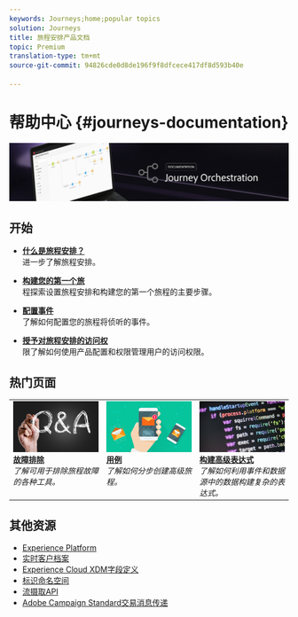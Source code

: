 ```yaml
---
keywords: Journeys;home;popular topics
solution: Journeys
title: 旅程安排产品文档
topic: Premium
translation-type: tm+mt
source-git-commit: 94826cde0d8de196f9f8dfcece417df8d593b40e

---
```



# 帮助中心 {#journeys-documentation}

![](using/assets/do-not-localize/bannerjourney.png)

## 开始

* **[什么是旅程安排？](using/about/about-journey-orchestration.md)**<br/>进一步了解旅程安排。

* **[构建您的第一个旅](using/about/get-started.md)**<br/>程探索设置旅程安排和构建您的第一个旅程的主要步骤。

* **[配置事件](using/event/about-events.md#section_tbk_5qt_pgb)**<br/>了解如何配置您的旅程将侦听的事件。

* **[授予对旅程安排的访问权](using/about/access-management.md)**<br/>限了解如何使用产品配置和权限管理用户的访问权限。

## 热门页面

<table>
<tr>
    <td valign="top">
        <a href="using/about/troubleshooting.md">
       <img alt="开发人员" src="using/assets/do-not-localize/FAQ.png" />
       </a>
    <div>
    <a href="using/about/troubleshooting.md"><strong>故障排除</strong></a>
    </div>
    <em>了解可用于排除旅程故障的各种工具。</em>
    <br>
  </td>
  <td valign="top">
    <a href="using/usecase/building-the-journey.md">
      <img alt="构建" src="using/assets/do-not-localize/design.png"/>
    </a>
    <div>
    <a href="using/usecase/building-the-journey.md"><strong>用例</strong></a>
    </div>
    <em>了解如何分步创建高级旅程。</em>
    <br>
  </td>
  <td valign="top">
    <a href="using/expression/expressionadvanced.md">
      <img alt="条件" src="using/assets/do-not-localize/dev.png"/>
    </a>
    <div>
    <a href="using/expression/expressionadvanced.md"><strong>构建高级表达式</strong></a>
    </div>
    <em>了解如何利用事件和数据源中的数据构建复杂的表达式。 </em>
    <br>
  </td>
</tr>
</table>

## 其他资源

* [Experience Platform](https://www.adobe.com/experience-platform/documentation-and-developer-resources.html)
* [实时客户档案](https://www.adobe.io/apis/cloudplatform/dataservices/profile-identity-segmentation/profile-identity-segmentation-services.html#!api-specification/markdown/narrative/technical_overview/unified_profile_architectural_overview/unified_profile_architectural_overview.md)
* [Experience Cloud XDM字段定义](https://www.adobe.io/apis/cloudplatform/dataservices/xdm.html)
* [标识命名空间](https://www.adobe.io/apis/cloudplatform/dataservices/profile-identity-segmentation/profile-identity-segmentation-services.html#!api-specification/markdown/narrative/technical_overview/identity_namespace_overview/identity_namespace_overview.md)
* [流摄取API](https://www.adobe.io/apis/cloudplatform/dataservices/data-ingestion/data-ingestion-services.html#!api-specification/markdown/narrative/technical_overview/streaming_ingest/getting_started_with_platform_streaming_ingestion.md)
* [Adobe Campaign Standard交易消息传递](https://docs.adobe.com/content/help/en/campaign-standard/using/communication-channels/transactional-messaging/about-transactional-messaging.html)
